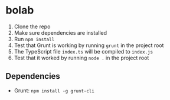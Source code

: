 # bolab
1. Clone the repo
2. Make sure dependencies are installed
3. Run `npm install`
4. Test that Grunt is working by running `grunt` in the project root
5. The TypeScript file `index.ts` will be compiled to `index.js`
6. Test that it worked by running `node .` in the project root

## Dependencies
* Grunt: `npm install -g grunt-cli`
